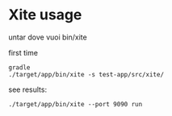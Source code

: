 
Xite usage
==========

untar dove vuoi
bin/xite

first time

    gradle
    ./target/app/bin/xite -s test-app/src/xite/

see results:
    
    ./target/app/bin/xite --port 9090 run
